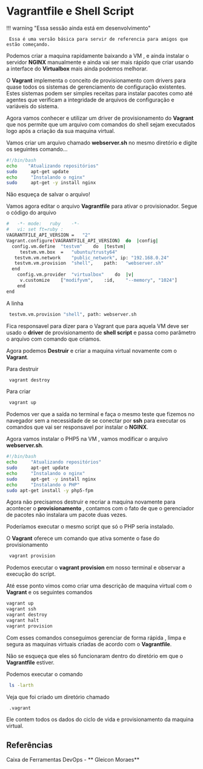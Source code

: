 # Vagrantfile e Shell Script

!!! warning "Essa sessão ainda está em desenvolvimento"

     Essa é uma versão básica para servir de referencia para amigos que estão começando.

Podemos criar a maquina rapidamente baixando a VM , e ainda instalar o servidor **NGINX** manualmente e ainda vai ser mais rápido que criar usando a interface do **Virtualbox** mais ainda podemos melhorar.

O **Vagrant** implementa o conceito de provisionamento com drivers para quase todos os sistemas de gerenciamento de configuração existentes. Estes sistemas podem ser simples receitas para instalar pacotes como até agentes que verificam a integridade de arquivos de configuração e variáveis do sistema.

Agora vamos conhecer e utilizar um driver de provisionamento do **Vagrant** que nos permite que um arquivo com comandos do shell sejam executados logo após a criação da sua maquina virtual.

Vamos criar um arquivo chamado **webserver.sh** no mesmo diretório e digite os seguintes comando...

```sh
#!/bin/bash
echo	"Atualizando repositórios"
sudo	 apt-get update
echo	 "Instalando o nginx"
sudo	 apt-get -y install nginx
```

Não esqueça de salvar o arquivo!

Vamos agora editar o arquivo **Vagrantfile** para ativar o provisionador.  Segue o código do arquivo

```sh
#	-*-	mode:	ruby	-*-
#	vi:	set	ft=ruby	:
VAGRANTFILE_API_VERSION	=	"2"
Vagrant.configure(VAGRANTFILE_API_VERSION)	do	|config|
  config.vm.define	"testvm"	do	|testvm|
	 testvm.vm.box	=	"ubuntu/trusty64"
   testvm.vm.network	"public_network", ip: "192.168.0.24"
   testvm.vm.provision	"shell",	path:	"webserver.sh"
  end
	config.vm.provider	"virtualbox"	do	|v|
	 v.customize	["modifyvm",	:id,	"--memory",	"1024"]
	end
end
```

A linha
```sh
 testvm.vm.provision "shell", path: webserver.sh
```

Fica responsavel para dizer para o Vagrant que para aquela VM deve ser usado o **driver** de provisionamento de **shell script** e passa como parâmetro o arquivo com comando que criamos.

Agora podemos **Destruir** e criar a maquina virtual novamente com o **Vagrant**.

Para destruir
```sh
 vagrant destroy
```

Para criar
```sh
 vagrant up
```

Podemos ver que a saída no terminal e faça o mesmo teste que fizemos no navegador sem a necessidade de se conectar por **ssh** para executar os comandos que vai ser responsavel por instalar o **NGINX**.

Agora vamos instalar o PHP5 na VM , vamos modificar o arquivo **webserver.sh**.

```sh
#!/bin/bash
echo	 "Atualizando repositórios"
sudo	 apt-get update
echo	 "Instalando o nginx"
sudo	 apt-get -y install nginx
echo	 "Instalando o PHP"
sudo apt-get install -y php5-fpm

```

Agora não precisamos destruir e recriar a maquina novamente para acontecer o **provisionamento** , contamos com o fato de que o gerenciador de pacotes não instalara um pacote duas vezes.

Poderíamos executar o mesmo script que só o PHP seria instalado.

O **Vagrant** oferece um comando que ativa somente o fase do provisionamento
```sh
 vagrant provision
```

Podemos executar o **vagrant provision** em nosso terminal e observar a execução do script.

Até esse ponto vimos como criar uma descrição de maquina virtual com o **Vagrant** e os seguintes comandos

```sh
vagrant up
vagrant ssh
vagrant destroy
vagrant halt
vagrant provision
```

Com esses comandos conseguimos gerenciar de forma rápida , limpa e segura as maquinas virtuais criadas de acordo com o **Vagrantfile**.

Não se esqueça que eles só funcionaram dentro do diretório em que o **Vagrantfile** estiver.

Podemos executar o comando
```sh
 ls -larth
```

Veja que foi criado um diretório chamado
```sh
 .vagrant
```

Ele contem todos os dados do ciclo de vida e provisionamento da maquina virtual.

## Referências

Caixa de Ferramentas DevOps - ** Gleicon Moraes**
